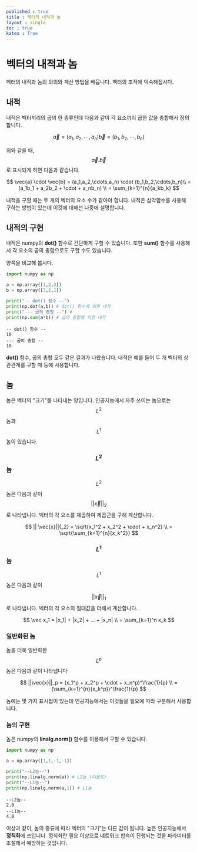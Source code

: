 ```yaml
---
published : true 
title : 벡터의 내적과 놈  
layout : single 
toc : true 
katex : True 
---
```

# 벡터의 내적과 놈

벡터의 내적과 놈의 의의와 계산 방법을 배웁니다. 벡터의 조작에 익숙해집시다.

## 내적

내적은 벡터끼리의 곱의 한 종류인데 다음과 같이 각 요소끼리 곱한 값을 총합해서 정의합니다.

$$
\vec{a} = (a_1,a_2,\cdots,a_n)
\vec{b} = (b_1,b_2,\cdots,b_n)
$$

위와 같을 때, $$\vec{a} . \vec{b}$$ 로 표시되게 하면 다음과 같습니다.

$$
\vec{a} \cdot \vec{b} = (a_1,a_2,\cdots,a_n) \cdot (b_1,b_2,\cdots,b_n)\\
= (a_1b_1 + a_2b_2 + \cdot + a_nb_n) \\
= \sum_{k=1}^{n}{a_kb_k}
$$

내적을 구할 때는 두 개의 벡터의 요소 수가 같아야 합니다. 내적은 삼각함수를 사용해 구하는 방법이 있는데 이것에 대해선 나중에 설명합니다.

## 내적의 구현

내적은 numpy의 **dot()** 함수로 간단하게 구할 수 있습니다. 또한 **sum()** 함수를 사용해서 각 요소의 곱의 총합으로도 구할 수도 있습니다.

양쪽을 비교해 봅시다.




```python
import numpy as np

a = np.array([1,2,3])
b = np.array([3,2,1])

print("-- dot() 함수 --")
print(np.dot(a,b)) # dot() 함수에 의한 내적
print("--- 곱의 총합 --") #
print(np.sum(a*b)) # 곱의 총합에 의한 내적
```

    -- dot() 함수 --
    10
    --- 곱의 총합 --
    10


**dot()** 함수, 곱의 총합 모두 같은 결과가 나왔습니다. 내적은 예를 들어 두 개 벡터의 상관관계를 구할 때 등에 사용합니다. 

## 놈

놈은 벡터의 "크기"를 나타내는 양입니다. 인공지능에서 자주 쓰이는 놈으로는 $$L^2$$놈과 $$L^1$$놈이 있습니다.


### $$L^2$$놈


$$L^2$$ 놈은 다음과 같이 $$||\vec{x}||{_2}$$로 나타냅니다. 벡터의 각 요소를 제곱하여 제곱근을 구해 계산합니다.

$$
|| \vec{x}||{_2} = \sqrt{x_1^2 + x_2^2 + \cdot + x_n^2} \\
= \sqrt{\sum_{k=1}^{n}{x_k^2}}
$$

### $$L^1$$ 놈


$$L^1$$ 놈은 다음과 같이 

$$ 
||\vec{x}||{_1} 
$$ 
로 나타냅니다. 벡터의 각 요소의 절대값을 더해서 계산합니다.



$$
\vec x_1 = |x_1| + |x_2| + ...  + |x_n| \\
= \sum_{k=1}^n x_k
$$



### 일반화된 놈

놈을 더욱 일반화한 $$L^p$$놈은 다음과 같이 나타냅니다

$$
||\vec{x}||_p = (x_1^p + x_2^p + \cdot + x_n^p)^\frac{1}{p} \\
= (\sum_{k=1}^{n}{x_k^p})^\frac{1}{p}
$$

놈에는 몇 가지 표시법이 있는데 인공지능에서는 이것들을 필요에 따라 구분해서 사용합니다.

### 놈의 구현

놈은 numpy의 **linalg.norm()** 함수를 이용해서 구할 수 있습니다.



```python
import numpy as np

a = np.array([1,1,-1,-1])

print("--L2놈--")
print(np.linalg.norm(a)) # L2놈 (디폴트)
print("--L1놈--") 
print(np.linalg.norm(a,1)) # L1놈


```

    --L2놈--
    2.0
    --L1놈--
    4.0


이상과 같이, 놈의 종류에 따라 벡터의 "크기"는 다른 값이 됩니다.
높은 인공지능에서 **정칙화**에 쓰입니다. 정칙화란 필요 이상으로 네트워크 합슥이 진행되는 것을 파라미터를 조절해서 예방하는 것입니다.
